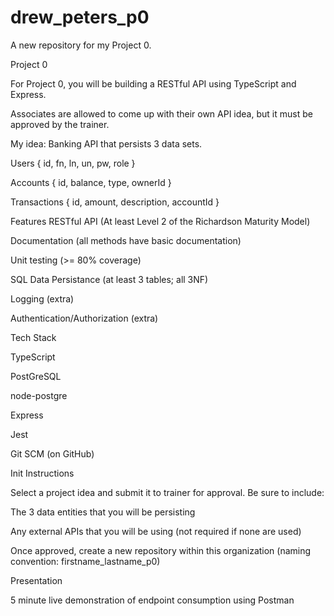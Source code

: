 # drew_peters_p0
A new repository for my Project 0.

Project 0

For Project 0, you will be building a RESTful API using TypeScript and Express. 

Associates are allowed to come up with their own API idea, but it must be approved by the trainer.

My idea: Banking API that persists 3 data sets.

  Users  { id, fn, ln, un, pw, role }

  Accounts  { id, balance, type, ownerId }

  Transactions  { id, amount, description, accountId }

Features
  RESTful API (At least Level 2 of the Richardson Maturity Model)
 
  Documentation (all methods have basic documentation)
 
  Unit testing (>= 80% coverage)
 
  SQL Data Persistance (at least 3 tables; all 3NF)
 
  Logging (extra)
 
  Authentication/Authorization (extra)
 


Tech Stack

  TypeScript
 
  PostGreSQL
 
  node-postgre
 
  Express
 
  Jest
 
  Git SCM (on GitHub)
 

Init Instructions

 Select a project idea and submit it to trainer for approval. Be sure to include:

 The 3 data entities that you will be persisting

 Any external APIs that you will be using (not required if none are used)

 Once approved, create a new repository within this organization (naming convention: firstname_lastname_p0)

Presentation

  5 minute live demonstration of endpoint consumption using Postman
